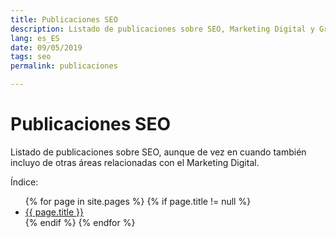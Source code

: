 ```yaml
---
title: Publicaciones SEO
description: Listado de publicaciones sobre SEO, Marketing Digital y Growth Hacking
lang: es_ES
date: 09/05/2019
tags: seo
permalink: publicaciones

---
```


# Publicaciones SEO

Listado de publicaciones sobre SEO, aunque de vez en cuando también incluyo de otras áreas relacionadas con el Marketing Digital.

Índice: 
<ul>
{% for page in site.pages %}
{% if page.title != null  %}
  <li><a href="{{ page.url }}">{{ page.title }}</a></li>
{% endif %}
{% endfor %}
</ul>

<!--stackedit_data:
eyJoaXN0b3J5IjpbLTc1MTk4MzMzMCwtMTY4MDY2MDM5NSwtMT
k3ODE4MDA1NCwxNTAxMTU0MDQ4LC0xNTU0NzE2MzIsLTQ4MDk4
ODQyMCwtMjA2Njc0MTU3NSwxMDk2MTk2MzE2LC04NDQyODQ4ND
IsLTI4Njg0OTIwMiw0MTUzODQ3NjhdfQ==
-->
